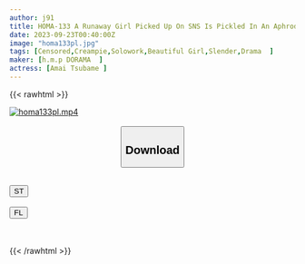 ```yaml
---
author: j91
title: HOMA-133 A Runaway Girl Picked Up On SNS Is Pickled In An Aphrodisiac Kimeseku And Finished In A Meat Urinal That Can Be Vaginal Cum Shot Until Unequaled Ji Po Is Satisfied Tsubame Ameyori
date: 2023-09-23T00:40:00Z
image: "homa133pl.jpg"
tags: [Censored,Creampie,Solowork,Beautiful Girl,Slender,Drama	]
maker: [h.m.p DORAMA  ]
actress: [Amai Tsubame ]
---
```



{{< rawhtml >}}

<div class="video" data-videoid="BqvOBgxDMDcyOap">
    <a href="javascript:;">
        <img src="https://my.j91.asia/posts/homa133pl/homa133pl.jpg" width="WIDTH" height="HEIGHT" alt="homa133pl.mp4" loading="lazy">
    </a>
</div>

<script type="text/javascript" src="https://j91.asia/asset/on-demand-st.js"></script>

<br>
  <link rel="stylesheet" href="https://j91.asia/asset/bs5.css">
  
  <center>
  <button class="btn btn-primary" type="button" data-bs-toggle="collapse" data-bs-target=".multi-collapse" aria-expanded="false" aria-controls="multiCollapseExample1 multiCollapseExample2"><h2>Download</h2></button></center>
</p>
<div class="row">
  <div class="col">
    <div class="collapse multi-collapse" id="multiCollapseExample1">
      <div class="card card-body">
	      	      <br>
<div class="buttons">  
<a href="https://streamtape.to/v/BqvOBgxDMDcyOap"><button class="btn-hover color-3"><i class="fa fa-download"></i> ST</button></a></div>
    </div>
  </div>
</div>
  <div class="col">
    <div class="collapse multi-collapse" id="multiCollapseExample2">
      <div class="card card-body">
	      <br>
<div class="buttons">
    <a href="https://filelions.online/f/wl7i7lw8ut6h"><button class="btn-hover color-9"><i class="fa fa-download"></i> FL</button></a></div>
<br><br>
      </div>
    </div>
  </div>
</div>

{{< /rawhtml >}}